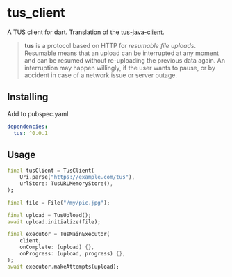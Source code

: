 # tus_client

A TUS client for dart. Translation of the [tus-java-client](https://github.com/tus/tus-java-client).

> **tus** is a protocol based on HTTP for *resumable file uploads*. Resumable
> means that an upload can be interrupted at any moment and can be resumed without
> re-uploading the previous data again. An interruption may happen willingly, if
> the user wants to pause, or by accident in case of a network issue or server
> outage.

## Installing

Add to pubspec.yaml
```yaml
dependencies:
  tus: ^0.0.1
```

## Usage

```dart
final tusClient = TusClient(
    Uri.parse("https://example.com/tus"),
    urlStore: TusURLMemoryStore(),
);

final file = File("/my/pic.jpg");

final upload = TusUpload();
await upload.initialize(file);

final executor = TusMainExecutor(
    client,
    onComplete: (upload) {},
    onProgress: (upload, progress) {},
);
await executor.makeAttempts(upload);
```